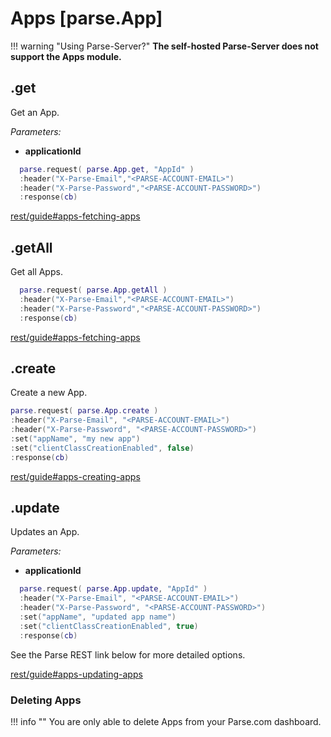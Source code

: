 <style>.codehilite{padding-bottom:6px;}</style>

# Apps [parse.App]

!!! warning "Using Parse-Server?"
    __The self-hosted Parse-Server does not support the Apps module.__

## .get

Get an App.

*Parameters:*

* __applicationId__

```lua
  parse.request( parse.App.get, "AppId" )
  :header("X-Parse-Email","<PARSE-ACCOUNT-EMAIL>")
  :header("X-Parse-Password","<PARSE-ACCOUNT-PASSWORD>")
  :response(cb)
```

[rest/guide#apps-fetching-apps](https://www.parse.com/docs/rest/guide#apps-fetching-apps)

## .getAll

Get all Apps.

```lua
  parse.request( parse.App.getAll )
  :header("X-Parse-Email","<PARSE-ACCOUNT-EMAIL>")
  :header("X-Parse-Password","<PARSE-ACCOUNT-PASSWORD>")
  :response(cb)
```

[rest/guide#apps-fetching-apps](https://www.parse.com/docs/rest/guide#apps-fetching-apps)

## .create

Create a new App.

```lua
parse.request( parse.App.create )
:header("X-Parse-Email", "<PARSE-ACCOUNT-EMAIL>")
:header("X-Parse-Password", "<PARSE-ACCOUNT-PASSWORD>")
:set("appName", "my new app")
:set("clientClassCreationEnabled", false)
:response(cb)
```

[rest/guide#apps-creating-apps](https://www.parse.com/docs/rest/guide#apps-creating-apps)

## .update

Updates an App.

*Parameters:*

* __applicationId__

```lua
  parse.request( parse.App.update, "AppId" )
  :header("X-Parse-Email", "<PARSE-ACCOUNT-EMAIL>")
  :header("X-Parse-Password", "<PARSE-ACCOUNT-PASSWORD>")
  :set("appName", "updated app name")
  :set("clientClassCreationEnabled", true)
  :response(cb)
```

See the Parse REST link below for more detailed options.

[rest/guide#apps-updating-apps](https://www.parse.com/docs/rest/guide#apps-updating-apps)

### Deleting Apps

!!! info ""
  You are only able to delete Apps from your Parse.com dashboard.
